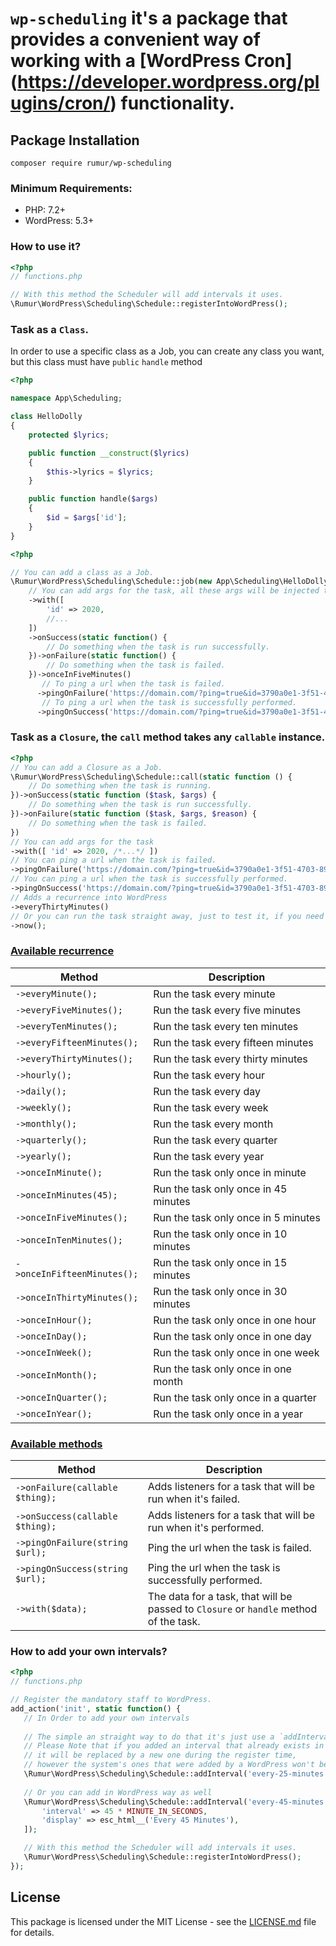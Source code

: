 # `wp-scheduling` it's a package that provides a convenient way of working with a [WordPress Cron] (https://developer.wordpress.org/plugins/cron/) functionality.

## Package Installation  
```composer require rumur/wp-scheduling```  

### Minimum Requirements:
 - PHP: 7.2+
 - WordPress: 5.3+

### How to use it?

```php
<?php
// functions.php

// With this method the Scheduler will add intervals it uses.
\Rumur\WordPress\Scheduling\Schedule::registerIntoWordPress();
```

### Task as a `Class`.
In order to use a specific class as a Job, you can create any class you want, but this class must have `public` `handle` method   

```php
<?php

namespace App\Scheduling;

class HelloDolly
{
    protected $lyrics;

    public function __construct($lyrics)
    {
        $this->lyrics = $lyrics;
    }

    public function handle($args)
    {
        $id = $args['id'];
    }
}
```

```php
<?php

// You can add a class as a Job.
\Rumur\WordPress\Scheduling\Schedule::job(new App\Scheduling\HelloDolly('Lorem impsum'))
    // You can add args for the task, all these args will be injected to the `handle` method 
    ->with([ 
        'id' => 2020, 
        //...
    ])
    ->onSuccess(static function() {
        // Do something when the task is run successfully.
    })->onFailure(static function() {
        // Do something when the task is failed.
    })->onceInFiveMinutes()
       // To ping a url when the task is failed.
      ->pingOnFailure('https://domain.com/?ping=true&id=3790a0e1-3f51-4703-8962-8ed889e2cc7c&action=failed')
       // To ping a url when the task is successfully performed.
      ->pingOnSuccess('https://domain.com/?ping=true&id=3790a0e1-3f51-4703-8962-8ed889e2cc7c&action=success');
```

### Task as a `Closure`, the `call` method takes any `callable` instance.
```php
<?php
// You can add a Closure as a Job.
\Rumur\WordPress\Scheduling\Schedule::call(static function () {
    // Do something when the task is running.
})->onSuccess(static function ($task, $args) {
    // Do something when the task is run successfully.
})->onFailure(static function ($task, $args, $reason) {
    // Do something when the task is failed.
})
// You can add args for the task
->with([ 'id' => 2020, /*...*/ ])
// You can ping a url when the task is failed.
->pingOnFailure('https://domain.com/?ping=true&id=3790a0e1-3f51-4703-8962-8ed889e2cc7c&action=failed')
// You can ping a url when the task is successfully performed.
->pingOnSuccess('https://domain.com/?ping=true&id=3790a0e1-3f51-4703-8962-8ed889e2cc7c&action=success')
// Adds a recurrence into WordPress
->everyThirtyMinutes()
// Or you can run the task straight away, just to test it, if you need it.  
->now();
```
 
### [Available recurrence](#available-recurrence)
 
 | Method                        | Description                                                  |
 |----------------------------   |------------------------------------------------------------  |
 | `->everyMinute();`            | Run the task every minute                                    |
 | `->everyFiveMinutes();`       | Run the task every five minutes                              |
 | `->everyTenMinutes();`        | Run the task every ten minutes                               |
 | `->everyFifteenMinutes();`    | Run the task every fifteen minutes                           |
 | `->everyThirtyMinutes();`     | Run the task every thirty minutes                            |
 | `->hourly();`                 | Run the task every hour                                      |
 | `->daily();`                  | Run the task every day                                       |
 | `->weekly();`                 | Run the task every week                                      |
 | `->monthly();`                | Run the task every month                                     |
 | `->quarterly();`              | Run the task every quarter                                   |
 | `->yearly();`                 | Run the task every year                                      |
 | `->onceInMinute();`           | Run the task only once in minute                             |
 | `->onceInMinutes(45);`        | Run the task only once in 45 minutes                         |
 | `->onceInFiveMinutes();`      | Run the task only once in 5 minutes                          |
 | `->onceInTenMinutes();`       | Run the task only once in 10 minutes                         |
 | `->onceInFifteenMinutes();`   | Run the task only once in 15 minutes                         |
 | `->onceInThirtyMinutes();`    | Run the task only once in 30 minutes                         |
 | `->onceInHour();`             | Run the task only once in one hour                           |
 | `->onceInDay();`              | Run the task only once in one day                            |
 | `->onceInWeek();`             | Run the task only once in one week                           |
 | `->onceInMonth();`            | Run the task only once in one month                          |
 | `->onceInQuarter();`          | Run the task only once in a quarter                          |
 | `->onceInYear();`             | Run the task only once in a year                             |
 
 ### [Available methods](#available-methods)
 
 | Method                           | Description                                                       |
 |-----------------------------     |------------------------------------------------------------       |
 | `->onFailure(callable $thing);`  | Adds listeners for a task that will be run when it's failed.     |
 | `->onSuccess(callable $thing);`  | Adds listeners for a task that will be run when it's performed.   |
 | `->pingOnFailure(string $url);`  | Ping the url when the task is failed.                             |
 | `->pingOnSuccess(string $url);`  | Ping the url when the task is successfully performed.             |
 | `->with($data);`                 | The data for a task, that will be passed to `Closure` or `handle` method of the task. |
 
 ### How to add your own intervals?
 
 ```php
<?php
// functions.php

// Register the mandatory staff to WordPress.
add_action('init', static function() {
    // In Order to add your own intervals
    
    // The simple an straight way to do that it's just use a `addInterval` method.
    // Please Note that if you added an interval that already exists in a package,
    // it will be replaced by a new one during the register time,
    // however the system's ones that were added by a WordPress won't be touched and replaced. 
    \Rumur\WordPress\Scheduling\Schedule::addInterval('every-25-minutes', 25 * MINUTE_IN_SECONDS);
    
    // Or you can add in WordPress way as well 
    \Rumur\WordPress\Scheduling\Schedule::addInterval('every-45-minutes', [
        'interval' => 45 * MINUTE_IN_SECONDS,
        'display' => esc_html__('Every 45 Minutes'),
    ]);

    // With this method the Scheduler will add intervals it uses.
    \Rumur\WordPress\Scheduling\Schedule::registerIntoWordPress();
});
```
 
 ## License
 This package is licensed under the MIT License - see the [LICENSE.md](https://github.com/rumur/wp-scheduling/blob/master/LICENSE) file for details.